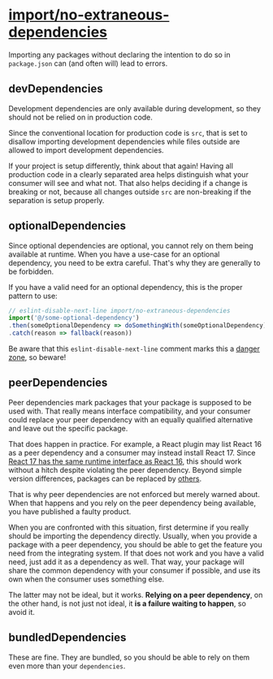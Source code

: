 [import/no-extraneous-dependencies](https://github.com/benmosher/eslint-plugin-import/blob/v2.22.1/docs/rules/no-extraneous-dependencies.md)
============================================================================================================================================
Importing any packages without declaring the intention to do so in `package.json` can (and often will) lead to errors.


## devDependencies
Development dependencies are only available during development, so they should not be relied on in production code.

Since the conventional location for production code is `src`, that is set to disallow importing development dependencies while files outside are allowed to import development dependencies.

If your project is setup differently, think about that again! Having all production code in a clearly separated area helps distinguish what your consumer will see and what not. That also helps deciding if a change is breaking or not, because all changes outside `src` are non-breaking if the separation is setup properly.


## optionalDependencies
Since optional dependencies are optional, you cannot rely on them being available at runtime. When you have a use-case for an optional dependency, you need to be extra careful. That's why they are generally to be forbidden.

If you have a valid need for an optional dependency, this is the proper pattern to use:
```js
// eslint-disable-next-line import/no-extraneous-dependencies
import('@/some-optional-dependency')
.then(someOptionalDependency => doSomethingWith(someOptionalDependency))
.catch(reason => fallback(reason))
```

Be aware that this `eslint-disable-next-line` comment marks this a [danger zone](https://en.wikipedia.org/wiki/Here_be_dragons), so beware!


## peerDependencies
Peer dependencies mark packages that your package is supposed to be used with. That really means interface compatibility, and your consumer could replace your peer dependency with an equally qualified alternative and leave out the specific package.

That does happen in practice. For example, a React plugin may list React 16 as a peer dependency and a consumer may instead install React 17. Since [React 17 has the same runtime interface as React 16](https://reactjs.org/blog/2020/10/20/react-v17.html), this should work without a hitch despite violating the peer dependency. Beyond simple version differences, packages can be replaced by [others](https://duckduckgo.com/?q=js+drop-in+replacement).

That is why peer dependencies are not enforced but merely warned about. When that happens and you rely on the peer dependency being available, you have published a faulty product.

When you are confronted with this situation, first determine if you really should be importing the dependency directly. Usually, when you provide a package with a peer dependency, you should be able to get the feature you need from the integrating system. If that does not work and you have a valid need, just add it as a dependency as well. That way, your package will share the common dependency with your consumer if possible, and use its own when the consumer uses something else.

The latter may not be ideal, but it works. **Relying on a peer dependency**, on the other hand, is not just not ideal, it **is a failure waiting to happen**, so avoid it.


## bundledDependencies
These are fine. They are bundled, so you should be able to rely on them even more than your `dependencies`.
